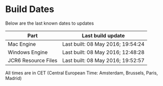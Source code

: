 # Build Dates

Below are the last known dates to updates

Part | Last build update
-----|-----
Mac Engine | Last built: 08 May 2016; 19:54:24
Windows Engine | Last built: 08 May 2016; 12:48:28
JCR6 Resource Files | Last built: 08 May 2016; 19:52:57
All times are in CET (Central European Time: Amsterdam, Brussels, Paris, Madrid)



